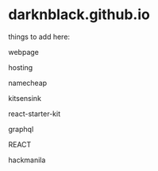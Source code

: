 # darknblack.github.io
things to add here:

webpage

hosting

namecheap

kitsensink

react-starter-kit

graphql

REACT

hackmanila
